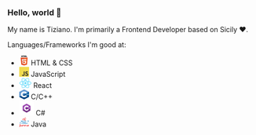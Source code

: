 ### Hello, world 👋

My name is Tiziano. I'm primarily a Frontend Developer based on Sicily ❤️. 

Languages/Frameworks I'm good at:
  - <img src="./img/html.png" width=20px height=20px>   HTML & CSS
  - <img src="./img/js.png" width=20px height=20px>    JavaScript 
  - <img src="./img/react.png" width=25px height=20px>   React
  - <img src="./img/c.png" width=20px height=20px>   C/C++
  - <img src="./img/csharp.png" width=30px height=30px>   C# 
  - <img src="./img/java.png" width=20px height=20px>   Java
<!--
**Tirzo01/Tirzo01** is a ✨ _special_ ✨ repository because its `README.md` (this file) appears on your GitHub profile.

Here are some ideas to get you started:

- 🔭 I’m currently working on ...
- 🌱 I’m currently learning ...
- 👯 I’m looking to collaborate on ...
- 🤔 I’m looking for help with ...
- 💬 Ask me about ...
- 📫 How to reach me: ...
- 😄 Pronouns: ...
- ⚡ Fun fact: ...
-->
